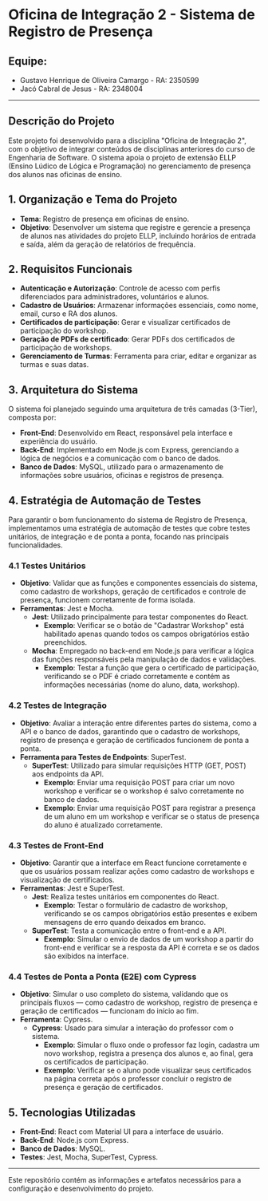 # Oficina de Integração 2 - Sistema de Registro de Presença

## Equipe:
- Gustavo Henrique de Oliveira Camargo - RA: 2350599
- Jacó Cabral de Jesus - RA: 2348004

---

## Descrição do Projeto
Este projeto foi desenvolvido para a disciplina "Oficina de Integração 2", com o objetivo de integrar conteúdos de disciplinas anteriores do curso de Engenharia de Software. O sistema apoia o projeto de extensão ELLP (Ensino Lúdico de Lógica e Programação) no gerenciamento de presença dos alunos nas oficinas de ensino.

## 1. Organização e Tema do Projeto
- **Tema**: Registro de presença em oficinas de ensino.
- **Objetivo**: Desenvolver um sistema que registre e gerencie a presença de alunos nas atividades do projeto ELLP, incluindo horários de entrada e saída, além da geração de relatórios de frequência.

## 2. Requisitos Funcionais
- **Autenticação e Autorização**: Controle de acesso com perfis diferenciados para administradores, voluntários e alunos.
- **Cadastro de Usuários**: Armazenar informações essenciais, como nome, email, curso e RA dos alunos.
- **Certificados de participação**: Gerar e visualizar certificados de participação do workshop.
- **Geração de PDFs de certificado**: Gerar PDFs dos certificados de participação de workshops.
- **Gerenciamento de Turmas**: Ferramenta para criar, editar e organizar as turmas e 
suas datas.


## 3. Arquitetura do Sistema
O sistema foi planejado seguindo uma arquitetura de três camadas (3-Tier), composta por:

- **Front-End**: Desenvolvido em React, responsável pela interface e experiência do usuário.
- **Back-End**: Implementado em Node.js com Express, gerenciando a lógica de negócios e a comunicação com o banco de dados.
- **Banco de Dados**: MySQL, utilizado para o armazenamento de informações sobre usuários, oficinas e registros de presença.

## 4. Estratégia de Automação de Testes

Para garantir o bom funcionamento do sistema de Registro de Presença, implementamos uma estratégia de automação de testes que cobre testes unitários, de integração e de ponta a ponta, focando nas principais funcionalidades.

### 4.1 Testes Unitários

- **Objetivo**: Validar que as funções e componentes essenciais do sistema, como cadastro de workshops, geração de certificados e controle de presença, funcionem corretamente de forma isolada.
- **Ferramentas**: Jest e Mocha.
  - **Jest**: Utilizado principalmente para testar componentes do React.
    - **Exemplo**: Verificar se o botão de "Cadastrar Workshop" está habilitado apenas quando todos os campos obrigatórios estão preenchidos.
  - **Mocha**: Empregado no back-end em Node.js para verificar a lógica das funções responsáveis pela manipulação de dados e validações.
    - **Exemplo**: Testar a função que gera o certificado de participação, verificando se o PDF é criado corretamente e contém as informações necessárias (nome do aluno, data, workshop).

### 4.2 Testes de Integração

- **Objetivo**: Avaliar a interação entre diferentes partes do sistema, como a API e o banco de dados, garantindo que o cadastro de workshops, registro de presença e geração de certificados funcionem de ponta a ponta.
- **Ferramenta para Testes de Endpoints**: SuperTest.
  - **SuperTest**: Utilizado para simular requisições HTTP (GET, POST) aos endpoints da API.
    - **Exemplo**: Enviar uma requisição POST para criar um novo workshop e verificar se o workshop é salvo corretamente no banco de dados.
    - **Exemplo**: Enviar uma requisição POST para registrar a presença de um aluno em um workshop e verificar se o status de presença do aluno é atualizado corretamente.

### 4.3 Testes de Front-End

- **Objetivo**: Garantir que a interface em React funcione corretamente e que os usuários possam realizar ações como cadastro de workshops e visualização de certificados.
- **Ferramentas**: Jest e SuperTest.
  - **Jest**: Realiza testes unitários em componentes do React.
    - **Exemplo**: Testar o formulário de cadastro de workshop, verificando se os campos obrigatórios estão presentes e exibem mensagens de erro quando deixados em branco.
  - **SuperTest**: Testa a comunicação entre o front-end e a API.
    - **Exemplo**: Simular o envio de dados de um workshop a partir do front-end e verificar se a resposta da API é correta e se os dados são exibidos na interface.

### 4.4 Testes de Ponta a Ponta (E2E) com Cypress

- **Objetivo**: Simular o uso completo do sistema, validando que os principais fluxos — como cadastro de workshop, registro de presença e geração de certificados — funcionam do início ao fim.
- **Ferramenta**: Cypress.
  - **Cypress**: Usado para simular a interação do professor com o sistema.
    - **Exemplo**: Simular o fluxo onde o professor faz login, cadastra um novo workshop, registra a presença dos alunos e, ao final, gera os certificados de participação.
    - **Exemplo**: Verificar se o aluno pode visualizar seus certificados na página correta após o professor concluir o registro de presença e geração de certificados.


## 5. Tecnologias Utilizadas
- **Front-End**: React com Material UI para a interface de usuário.
- **Back-End**: Node.js com Express.
- **Banco de Dados**: MySQL.
- **Testes**: Jest, Mocha, SuperTest, Cypress.

---

Este repositório contém as informações e artefatos necessários para a configuração e desenvolvimento do projeto.
